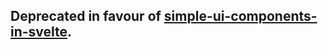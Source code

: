 ## Deprecated in favour of [simple-ui-components-in-svelte](https://github.com/tborychowski/simple-ui-components-in-svelte).
